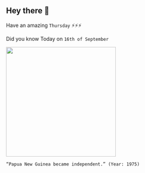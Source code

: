 ## Hey there 👋
Have an amazing `Thursday` ⚡⚡⚡

Did you know Today on `16th of September`
 
 [<img src="https://en.wikipedia.org/wiki/Papua_New_Guinea_Independence_Act_1975" width="300" />](https://1.bp.blogspot.com/-RtSUi6NzrXk/X1DFA9ZxFbI/AAAAAAAAIk8/06FYjzDFZJAtI03Fe7AS9hVJzcpEIuReQCLcBGAsYHQ/s600/2020-09_png-day_02.png) 
 ```
“Papua New Guinea became independent.” (Year: 1975)
```
